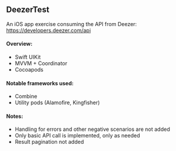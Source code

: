 ## DeezerTest

An iOS app exercise consuming the API from Deezer: https://developers.deezer.com/api

#### Overview:
- Swift UIKit
- MVVM + Coordinator
- Cocoapods

#### Notable frameworks used:
- Combine
- Utility pods (Alamofire, Kingfisher)

#### Notes:
- Handling for errors and other negative scenarios are not added
- Only basic API call is implemented, only as needed
- Result pagination not added
